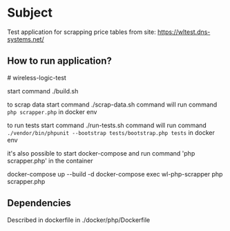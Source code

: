 <h1>Subject</h1>

Test application for scrapping price tables from site: https://wltest.dns-systems.net/

<h2>How to run application?</h2># wireless-logic-test

start command ./build.sh

to scrap data start command ./scrap-data.sh
command will run command `php scrapper.php` in docker env

to run tests start command ./run-tests.sh
command will run command `./vendor/bin/phpunit --bootstrap tests/bootstrap.php tests` in docker env

it's also possible to start docker-compose and run command 'php scrapper.php' in the container

docker-compose up --build -d
docker-compose exec wl-php-scrapper php scrapper.php

<h2>Dependencies</h2>

Described in dockerfile in ./docker/php/Dockerfile 